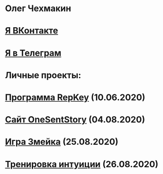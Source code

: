 # Олег Чехмакин

# [Я ВКонтакте](https://vk.com/chehmaka)

# [Я в Телеграм](https://t.me/chehmakin)

# Личные проекты:

# [Программа RepKey](https://chehmakin.github.io/repkey) (10.06.2020)

# [Сайт OneSentStory](https://onesentstory.ru/) (04.08.2020)

# [Игра Змейка](https://chehmakin.github.io/snake) (25.08.2020)

# [Тренировка интуиции](https://chehmakin.github.io/intuition) (26.08.2020)
